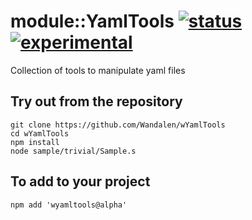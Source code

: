 # module::YamlTools  [![status](https://github.com/Wandalen/wYamlTools/workflows/publish/badge.svg)](https://github.com/Wandalen/wYamlTools/actions?query=workflow%3Apublish) [![experimental](https://img.shields.io/badge/stability-experimental-orange.svg)](https://github.com/emersion/stability-badges#experimental)

Collection of tools to manipulate yaml files

## Try out from the repository
```
git clone https://github.com/Wandalen/wYamlTools
cd wYamlTools
npm install
node sample/trivial/Sample.s
```

## To add to your project
```
npm add 'wyamltools@alpha'
```

